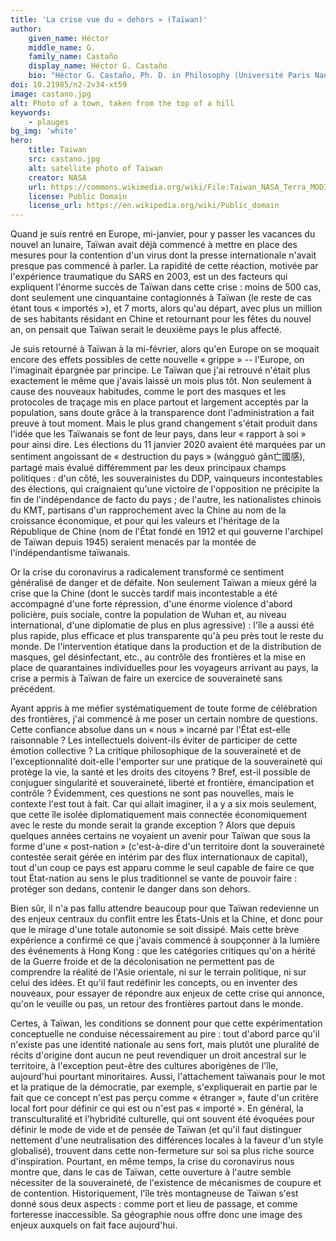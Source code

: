 ```yaml
---
title: 'La crise vue du « dehors » (Taïwan)'
author:
    given_name: Héctor
    middle_name: G.
    family_name: Castaño
    display_name: Héctor G. Castaño
    bio: "Héctor G. Castaño, Ph. D. in Philosophy (Université Paris Nanterre, 2017), works currently as a postdoctoral researcher at the Research Center for Chinese Cultural Subjectivity in Taiwan (National Chengchi University) and has been appointed program director at the Collège International de Philosophie (2019-2025)."
doi: 10.21985/n2-2v34-xt59
image: castano.jpg
alt: Photo of a town, taken from the top of a hill
keywords:
    - plauges
bg_img: 'white'
hero:
    title: Taiwan
    src: castano.jpg
    alt: satellite photo of Taiwan  
    creator: NASA
    url: https://commons.wikimedia.org/wiki/File:Taiwan_NASA_Terra_MODIS_23791.jpg
    license: Public Domain
    license_url: https://en.wikipedia.org/wiki/Public_domain
---
```


Quand je suis rentré en Europe, mi-janvier, pour y passer les vacances du nouvel an lunaire, Taïwan avait déjà commencé à mettre en place des mesures pour la contention d'un virus dont la presse internationale n'avait presque pas commencé à parler. La rapidité de cette réaction, motivée par l'expérience traumatique du SARS en 2003, est un des facteurs qui expliquent l'énorme succès de Taïwan dans cette crise : moins de 500 cas, dont seulement une cinquantaine contagionnés à Taïwan (le reste de cas étant tous « importés »), et 7 morts, alors qu'au départ, avec plus un million de ses habitants résidant en Chine et retournant pour les fêtes du nouvel an, on pensait que Taïwan serait le deuxième pays le plus affecté.

Je suis retourné à Taïwan à la mi-février, alors qu'en Europe on se moquait encore des effets possibles de cette nouvelle « grippe » -- l'Europe, on l'imaginait épargnée par principe. Le Taïwan que j'ai retrouvé n'était plus exactement le même que j'avais laissé un mois plus tôt. Non seulement à cause des nouveaux habitudes, comme le port des masques et les protocoles de traçage mis en place partout et largement acceptés par la population, sans doute grâce à la transparence dont l'administration a fait preuve à tout moment. Mais le plus grand changement s'était produit dans l'idée que les Taïwanais se font de leur pays, dans leur « rapport à soi » pour ainsi dire. Les élections du 11 janvier 2020 avaient été marquées par un sentiment angoissant de « destruction du pays » (wángguó gǎn亡國感), partagé mais évalué différemment par les deux principaux champs politiques : d'un côté, les souverainistes du DDP, vainqueurs incontestables des élections, qui craignaient qu'une victoire de l'opposition ne précipite la fin de l'indépendance de facto du pays ; de l'autre, les nationalistes chinois du KMT, partisans d'un rapprochement avec la Chine au nom de la croissance économique, et pour qui les valeurs et l'héritage de la République de Chine (nom de l'État fondé en 1912 et qui gouverne l'archipel de Taïwan depuis 1945) seraient menacés par la montée de l'indépendantisme taïwanais.

Or la crise du coronavirus a radicalement transformé ce sentiment généralisé de danger et de défaite. Non seulement Taïwan a mieux géré la crise que la Chine (dont le succès tardif mais incontestable a été accompagné d'une forte répression, d'une énorme violence d'abord policière, puis sociale, contre la population de Wuhan et, au niveau international, d'une diplomatie de plus en plus agressive) : l'île a aussi été plus rapide, plus efficace et plus transparente qu'à peu près tout le reste du monde. De l'intervention étatique dans la production et de la distribution de masques, gel désinfectant, etc., au contrôle des frontières et la mise en place de quarantaines individuelles pour les voyageurs arrivant au pays, la crise a permis à Taïwan de faire un exercice de souveraineté sans précédent.

Ayant appris à me méfier systématiquement de toute forme de célébration des frontières, j'ai commencé à me poser un certain nombre de questions. Cette confiance absolue dans un « nous » incarné par l'État est-elle raisonnable ? Les intellectuels doivent-ils éviter de participer de cette émotion collective ? La critique philosophique de la souveraineté et de l'exceptionnalité doit-elle l'emporter sur une pratique de la souveraineté qui protège la vie, la santé et les droits des citoyens ? Bref, est-il possible de conjuguer singularité et souveraineté, liberté et frontière, émancipation et contrôle ? Évidemment, ces questions ne sont pas nouvelles, mais le contexte l'est tout à fait. Car qui allait imaginer, il a y a six mois seulement, que cette île isolée diplomatiquement mais connectée économiquement avec le reste du monde serait la grande exception ? Alors que depuis quelques années certains ne voyaient un avenir pour Taïwan que sous la forme d'une « post-nation » (c'est-à-dire d'un territoire dont la souveraineté contestée serait gérée en intérim par des flux internationaux de capital), tout d'un coup ce pays est apparu comme le seul capable de faire ce que tout État-nation au sens le plus traditionnel se vante de pouvoir faire : protéger son dedans, contenir le danger dans son dehors.

Bien sûr, il n'a pas fallu attendre beaucoup pour que Taïwan redevienne un des enjeux centraux du conflit entre les États-Unis et la Chine, et donc pour que le mirage d'une totale autonomie se soit dissipé. Mais cette brève expérience a confirmé ce que j'avais commencé à soupçonner à la lumière des événements à Hong Kong : que les catégories critiques qu'on a hérité de la Guerre froide et de la décolonisation ne permettent pas de comprendre la réalité de l'Asie orientale, ni sur le terrain politique, ni sur celui des idées. Et qu'il faut redéfinir les concepts, ou en inventer des nouveaux, pour essayer de répondre aux enjeux de cette crise qui annonce, qu'on le veuille ou pas, un retour des frontières partout dans le monde.

Certes, à Taïwan, les conditions se donnent pour que cette expérimentation conceptuelle ne conduise nécessairement au pire : tout d'abord parce qu'il n'existe pas une identité nationale au sens fort, mais plutôt une pluralité de récits d'origine dont aucun ne peut revendiquer un droit ancestral sur le territoire, à l'exception peut-être des cultures aborigènes de l'île, aujourd'hui pourtant minoritaires. Aussi, l'attachement taïwanais pour le mot et la pratique de la démocratie, par exemple, s'expliquerait en partie par le fait que ce concept n'est pas perçu comme « étranger », faute d'un critère local fort pour définir ce qui est ou n'est pas « importé ». En général, la transculturalité et l'hybridité culturelle, qui ont souvent été évoquées pour définir le mode de vide et de pensée de Taïwan (et qu'il faut distinguer nettement d'une neutralisation des différences locales à la faveur d'un style globalisé), trouvent dans cette non-fermeture sur soi sa plus riche source d'inspiration. Pourtant, en même temps, la crise du coronavirus nous montre que, dans le cas de Taïwan, cette ouverture à l'autre semble nécessiter de la souveraineté, de l'existence de mécanismes de coupure et de contention. Historiquement, l'île très montagneuse de Taïwan s'est donné sous deux aspects : comme port et lieu de passage, et comme forteresse inaccessible. Sa géographie nous offre donc une image des enjeux auxquels on fait face aujourd'hui.

